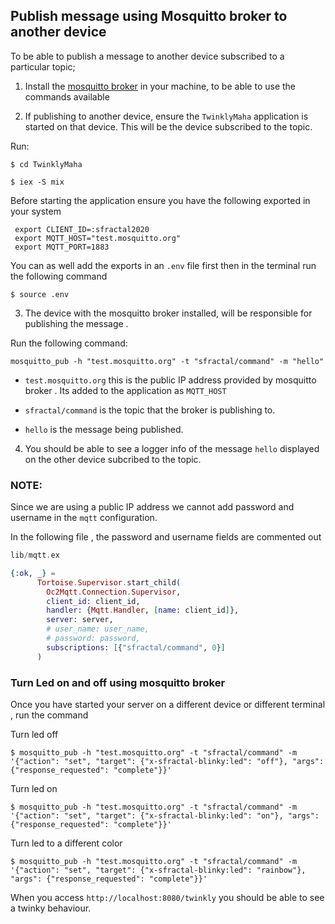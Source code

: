 ## Publish message using Mosquitto broker to another device

To be able to publish a message to another device subscribed to a particular topic;
 
 1. Install the [mosquitto broker](https://www.vultr.com/docs/install-mosquitto-mqtt-broker-on-ubuntu-20-04-server/) in your machine, to be able to use the commands available 

 2. If publishing to another device, ensure the `TwinklyMaha` application is started on that device. This will be the device subscribed to the topic.

 Run:
 ```shell
 $ cd TwinklyMaha

 $ iex -S mix

 ```

 Before starting the application ensure you have the following exported in your system 

 ```
  export CLIENT_ID=:sfractal2020
  export MQTT_HOST="test.mosquitto.org"
  export MQTT_PORT=1883

 ```
You can as well add the exports in an `.env` file first then in the terminal run the following command 

 ```shell
 $ source .env
 ```
 3. The device with the mosquitto broker installed, will be responsible for publishing the message .

 Run the following command:

 ```shell
 mosquitto_pub -h "test.mosquitto.org" -t "sfractal/command" -m "hello"
 ```

-  `test.mosquitto.org` this is the public IP address provided by mosquitto broker . Its added to the application as `MQTT_HOST`

- `sfractal/command` is the topic that the broker is publishing to.

- `hello` is the message being published.

4. You should be able to see a logger info of the message `hello` displayed on the other device subcribed to the topic.

### NOTE: 

Since we are using a public IP address we cannot add password and username in the `mqtt` configuration.

In the following file , the password and username fields are commented out

```elixir
lib/mqtt.ex

{:ok, _} =
      Tortoise.Supervisor.start_child(
        Oc2Mqtt.Connection.Supervisor,
        client_id: client_id,
        handler: {Mqtt.Handler, [name: client_id]},
        server: server,
        # user_name: user_name,
        # password: password,
        subscriptions: [{"sfractal/command", 0}]
      )
```

### Turn Led on and off using mosquitto broker 

Once you have started your server on a different device or different terminal , run the command 

Turn led off

```shell
$ mosquitto_pub -h "test.mosquitto.org" -t "sfractal/command" -m '{"action": "set", "target": {"x-sfractal-blinky:led": "off"}, "args": {"response_requested": "complete"}}'

```

Turn led on

```shell
$ mosquitto_pub -h "test.mosquitto.org" -t "sfractal/command" -m '{"action": "set", "target": {"x-sfractal-blinky:led": "on"}, "args": {"response_requested": "complete"}}'

```

Turn led to a different color

```shell
$ mosquitto_pub -h "test.mosquitto.org" -t "sfractal/command" -m '{"action": "set", "target": {"x-sfractal-blinky:led": "rainbow"}, "args": {"response_requested": "complete"}}'

```

When you access `http://localhost:8080/twinkly` you should be able to see a twinky behaviour.
